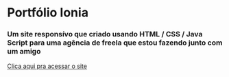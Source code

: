 # Portfólio Ionia
<h3> Um site responsívo que criado usando HTML / CSS / Java Script para uma agência de freela que estou fazendo junto com um amigo </h3>


<a href="https://gustavorice.github.io/site-portfolio-ionia">Clica aqui pra acessar o site</a>
